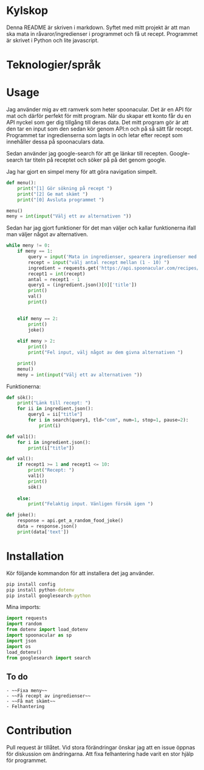 
# Kylskop
Denna README är skriven i markdown. Syftet med mitt projekt är att man ska mata in råvaror/ingredienser i programmet och få ut recept. Programmet är skrivet i Python och lite javascript.

# Teknologier/språk


# Usage 

Jag använder mig av ett ramverk som heter spoonacular. Det är en API för mat och därför perfekt för mitt program. När du skapar ett konto får du en API nyckel som ger dig tillgång till deras data. Det mitt program gör är att den tar en input som den sedan kör genom API:n och på så sätt får recept. Programmet tar ingredienserna som lagts in och letar efter recept som innehåller dessa på spoonaculars data. 

Sedan använder jag google-search för att ge länkar till recepten. Google-search tar titeln på receptet och söker på på det genom google. 

Jag har gjort en simpel meny för att göra navigation simpelt. 

```python
def menu():
    print("[1] Gör sökning på recept ")
    print("[2] Ge mat skämt ")
    print("[0] Avsluta programmet ")

menu()
meny = int(input("Välj ett av alternativen "))

```

Sedan har jag gjort funktioner för det man väljer och kallar funktionerna ifall man väljer något av alternativen.

```python
while meny != 0:
    if meny == 1:
        query = input('Mata in ingredienser, spearera ingredienser med ",", mellanslag eller ".". Se till att du skriver de önskade ingredienserna på engelska: ')
        recept = input("välj antal recept mellan (1 - 10) ")
        ingredient = requests.get('https://api.spoonacular.com/recipes/findByIngredients?ingredients=' + query + '&number=' + recept + '&apiKey=' + f'{API_KEY}', params=HEADER,) 
        recept1 = int(recept)
        antal = recept1 - 1
        query1 = (ingredient.json()[0]['title'])
        print()
        val()
        print()

            
    elif meny == 2:
        print()
        joke()
    
    elif meny > 2:
        print()
        print("Fel input, välj något av dem givna alternativen ")

    print()
    menu()
    meny = int(input("Välj ett av alternativen "))
```
Funktionerna:

```python
def sök():
    print("Länk till recept: ")
    for ii in ingredient.json():
        query1 = ii["title"]
        for i in search(query1, tld="com", num=1, stop=1, pause=2):
            print(i)

def val1():
    for i in ingredient.json():
        print(i["title"])

def val():
    if recept1 >= 1 and recept1 <= 10: 
        print("Recept: ")
        val1()
        print()
        sök()
    
    else:
        print("Felaktig input. Vänligen försök igen ") 

def joke():
    response = api.get_a_random_food_joke()
    data = response.json()
    print(data['text']) 
```
# Installation 

Kör följande kommandon för att installera det jag använder.

```cmd
pip install config
pip install python-dotenv
pip install googlesearch-python
```

Mina imports:

```python
import requests
import random
from dotenv import load_dotenv
import spoonacular as sp
import json
import os
load_dotenv()
from googlesearch import search
```


## To do
    - ~~Fixa meny~~
    - ~~Få recept av ingredienser~~
    - ~~Få mat skämt~~
    - Felhantering

# Contribution 
Pull request är tillåtet. Vid stora förändringar önskar jag att en issue öppnas för diskussion om ändringarna. Att fixa felhantering hade varit en stor hjälp för programmet.
